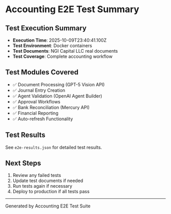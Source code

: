 # Accounting E2E Test Summary

## Test Execution Summary
- **Execution Time**: 2025-10-09T23:40:41.100Z
- **Test Environment**: Docker containers
- **Test Documents**: NGI Capital LLC real documents
- **Test Coverage**: Complete accounting workflow

## Test Modules Covered
- ✅ Document Processing (GPT-5 Vision API)
- ✅ Journal Entry Creation
- ✅ Agent Validation (OpenAI Agent Builder)
- ✅ Approval Workflows
- ✅ Bank Reconciliation (Mercury API)
- ✅ Financial Reporting
- ✅ Auto-refresh Functionality

## Test Results
See `e2e-results.json` for detailed test results.

## Next Steps
1. Review any failed tests
2. Update test documents if needed
3. Run tests again if necessary
4. Deploy to production if all tests pass

---
Generated by Accounting E2E Test Suite
